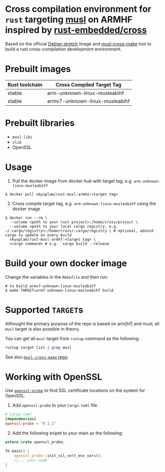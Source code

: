 # Cross compilation environment for `rust` targeting [musl](https://www.musl-libc.org/) on ARMHF inspired by [rust-embedded/cross](https://github.com/rust-embedded/cross)

Based on the official [Debian stretch](https://github.com/sensorfu/rust-musl-arm.git) image and
[musl-cross-make](https://github.com/richfelker/musl-cross-make) tool to build a
rust cross-compilation development environment.

# Prebuilt images

| Rust toolchain | Cross Compiled Target Tag           |
|----------------|-------------------------------------|
| stable         | arm-unknown-linux-musleabihf        |
| stable         | armv7-unknown-linux-musleabihf      |


# Prebuilt libraries

+ `musl-libc`
+ `zlib`
+ OpenSSL

# Usage

1. Pull the docker image from docker hub with target tag, e.g. `arm-unknown-linux-musleabihf`

```
$ docker pull skyuplam/rust-musl-armha:<target tag>
```

2. Cross compile target tag, e.g. `arm-unknown-linux-musleabihf` using the docker image

```
$ docker run --rm \
  --volume <path to your rust project>:/home/cross/project \
  --volume <path to your local cargo registry, e.g. ~/.cargo/registry>:/home/cross/.cargo/registry \ # optional, advoid cargo to update on every build
  skyuplam/rust-musl-armhf:<target tag> \
  <cargo command> # e.g. `cargo build --release`
```

# Build your own docker image

Change the variables in the `Makefile` and then run:

```
# to build armv7-unknown-linux-musleabihf
$ make TARGET=arm7-unknown-linux-musleabihf build
```

# Supported `TARGET`s

Althought the primary purpose of the repo is based on arm[hf] and musl, all
`musl` target is also possible in theory.

You can get all `musl` target from `rustup` command as the following:

```bash
rustup target list | grep musl
```

See also [`musl-cross-make` repo](https://github.com/richfelker/musl-cross-make#supported-targets).

# Working with OpenSSL

Use [`openssl-probe`](https://crates.io/crates/openssl-probe) to find SSL
certificate locations on the system for OpenSSL.

1. Add `openssl-probe` to your `Cargo.toml` file.

```toml
# Cargo.toml
[dependencies]
openssl-probe = "0.1.2"
```

2. Add the following snipet to your main as the following:

```rust
extern crate openssl_probe;

fn main() {
    openssl_probe::init_ssl_cert_env_vars();
    //... your code
}
```
